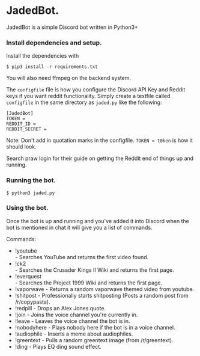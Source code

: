 # JadedBot.
JadedBot is a simple Discord bot written in Python3+

### Install dependencies and setup.
Install the dependencies with

`$ pip3 install -r requirements.txt`

You will also need ffmpeg on the backend system.

The `configfile` file is how you configure the Discord API Key and Reddit keys if you want reddit functionality.
Simply create a textfile called `configfile` in the same directory as `jaded.py` like the following:

```
[JadedBot]
TOKEN =  
REDDIT_ID = 
REDDIT_SECRET =
```

Note: Don't add in quotation marks in the configfile. `TOKEN = t0ken` is how it should look.

Search praw login for their guide on getting the Reddit end of things up and running.

### Running the bot.
`$ python3 jaded.py`

### Using the bot.

Once the bot is up and running and you've added it into Discord when the bot is mentioned in chat it will give you a list of commands.

Commands:
- !youtube <search> - Searches YouTube and returns the first video found.
- !ck2 <search> - Searches the Crusader Kings II Wiki and returns the first page.
- !everquest <search> - Searches the Project 1999 Wiki and returns the first page. 
- !vaporwave - Returns a random vaporwave themed video from youtube.
- !shitpost - Professionally starts shitposting (Posts a random post from /r/copypasta).
- !redpill - Drops an Alex Jones quote.
- !join - Joins the voice channel you're currently in.
- !leave - Leaves the voice channel the bot is in.
- !nobodyhere - Plays nobody here if the bot is in a voice channel.
- !audiophile - Inserts a meme about audiophiles.
- !greentext - Pulls a random greentext image (from /r/greentext).
- !ding - Plays EQ ding sound effect.
